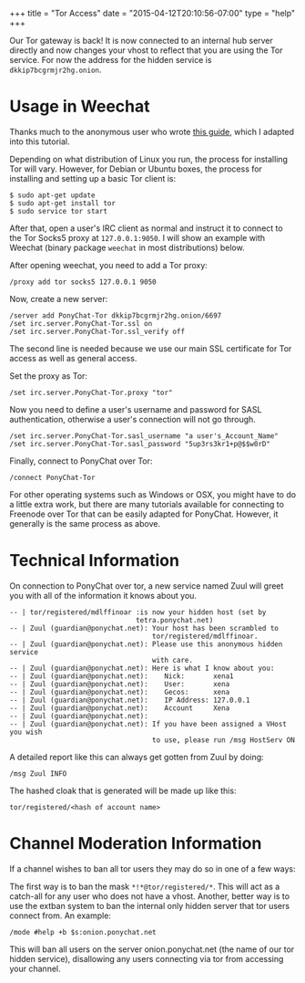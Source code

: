 +++
title = "Tor Access"
date = "2015-04-12T20:10:56-07:00"
type = "help"
+++

Our Tor gateway is back! It is now connected to an internal hub server directly
and now changes your vhost to reflect that you are using the Tor service.
For now the address for the hidden service is `dkkip7bcgrmjr2hg.onion`.

# Usage in Weechat

Thanks much to the anonymous user who wrote [this
guide](http://pastebin.com/k8XHaABN), which I adapted into this tutorial.

Depending on what distribution of Linux you run, the process for installing Tor
will vary. However, for Debian or Ubuntu boxes, the process for installing and
setting up a basic Tor client is:

```
$ sudo apt-get update
$ sudo apt-get install tor
$ sudo service tor start
```

After that, open a user's IRC client as normal and instruct it to connect to
the Tor Socks5 proxy at `127.0.0.1:9050`. I will show an example with Weechat
(binary package `weechat` in most distributions) below.

After opening weechat, you need to add a Tor proxy:

```
/proxy add tor socks5 127.0.0.1 9050
```

Now, create a new server:

```
/server add PonyChat-Tor dkkip7bcgrmjr2hg.onion/6697
/set irc.server.PonyChat-Tor.ssl on
/set irc.server.PonyChat-Tor.ssl_verify off
```

The second line is needed because we use our main SSL certificate for Tor
access as well as general access.

Set the proxy as Tor:

```
/set irc.server.PonyChat-Tor.proxy "tor"
```

Now you need to define a user's username and password for SASL authentication,
otherwise a user's connection will not go through.

```
/set irc.server.PonyChat-Tor.sasl_username "a user's_Account_Name"
/set irc.server.PonyChat-Tor.sasl_password "5up3rs3kr1+p@$$w0rD"
```

Finally, connect to PonyChat over Tor:

```
/connect PonyChat-Tor
```

For other operating systems such as Windows or OSX, you might have to do
a little extra work, but there are many tutorials available for connecting to
Freenode over Tor that can be easily adapted for PonyChat. However, it
generally is the same process as above.

# Technical Information

On connection to PonyChat over tor, a new service named Zuul will greet you
with all of the information it knows about you.

```
-- | tor/registered/mdlffinoar :is now your hidden host (set by
                               tetra.ponychat.net)
-- | Zuul (guardian@ponychat.net): Your host has been scrambled to
                                   tor/registered/mdlffinoar.
-- | Zuul (guardian@ponychat.net): Please use this anonymous hidden service
                                   with care.
-- | Zuul (guardian@ponychat.net): Here is what I know about you:
-- | Zuul (guardian@ponychat.net):    Nick:       xena1
-- | Zuul (guardian@ponychat.net):    User:       xena
-- | Zuul (guardian@ponychat.net):    Gecos:      xena
-- | Zuul (guardian@ponychat.net):    IP Address: 127.0.0.1
-- | Zuul (guardian@ponychat.net):    Account     Xena
-- | Zuul (guardian@ponychat.net):
-- | Zuul (guardian@ponychat.net): If you have been assigned a VHost you wish
                                   to use, please run /msg HostServ ON
```

A detailed report like this can always get gotten from Zuul by doing:

```
/msg Zuul INFO
```

The hashed cloak that is generated will be made up like this:

```
tor/registered/<hash of account name>
```

# Channel Moderation Information

If a channel wishes to ban all tor users they may do so in one of a few ways:

The first way is to ban the mask `*!*@tor/registered/*`. This will act as
a catch-all for any user who does not have a vhost.
Another, better way is to use the extban system to ban the internal only hidden
server that tor users connect from. An example:

```
/mode #help +b $s:onion.ponychat.net
```

This will ban all users on the server onion.ponychat.net (the name of our tor
hidden service), disallowing any users connecting via tor from accessing your
channel.

